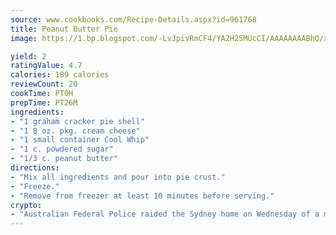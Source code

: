 ```yaml
---
source: www.cookbooks.com/Recipe-Details.aspx?id=961768
title: Peanut Butter Pie
image: https://1.bp.blogspot.com/-LvJpivRmCF4/YA2H25MUcCI/AAAAAAAABhQ/xgndXuMf7Zopp5S4RExCblnSp5YGujfSQCLcBGAsYHQ/s320/8.png

yield: 2
ratingValue: 4.7
calories: 189 calories
reviewCount: 20
cookTime: PT0H
prepTime: PT26M
ingredients:
- "1 graham cracker pie shell"
- "1 8 oz. pkg. cream cheese"
- "1 small container Cool Whip"
- "1 c. powdered sugar"
- "1/3 c. peanut butter"
directions:
- "Mix all ingredients and pour into pie crust."
- "Freeze."
- "Remove from freezer at least 10 minutes before serving."
crypto:
- "Australian Federal Police raided the Sydney home on Wednesday of a man named by Wired magazine as the probable creator of cryptocurrency bitcoin, a Reuters witness said."
---
```

